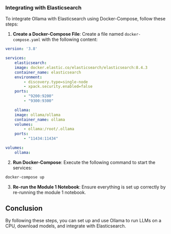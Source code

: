 

### Integrating with Elasticsearch

To integrate Ollama with Elasticsearch using Docker-Compose, follow these steps:

1. **Create a Docker-Compose File**: Create a file named `docker-compose.yaml` with the following content:

```yaml
version: '3.8'

services:
    elasticsearch:
    image: docker.elastic.co/elasticsearch/elasticsearch:8.4.3
    container_name: elasticsearch
    environment:
        - discovery.type=single-node
        - xpack.security.enabled=false
    ports:
        - "9200:9200"
        - "9300:9300"

    ollama:
    image: ollama/ollama
    container_name: ollama
    volumes:
        - ollama:/root/.ollama
    ports:
        - "11434:11434"

volumes:
    ollama:
```

2. **Run Docker-Compose**: Execute the following command to start the services:

```bash
docker-compose up
```

3. **Re-run the Module 1 Notebook**: Ensure everything is set up correctly by re-running the module 1 notebook.

## Conclusion

By following these steps, you can set up and use Ollama to run LLMs on a CPU, download models, and integrate with Elasticsearch.
